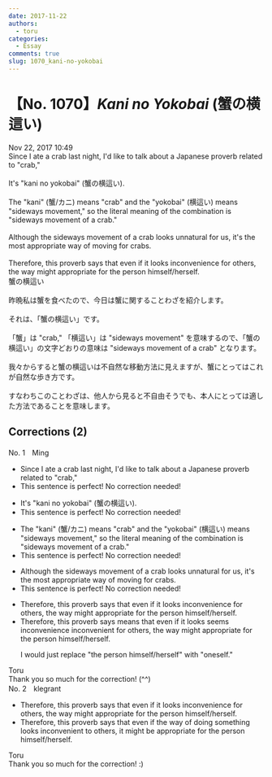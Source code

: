 ```yaml
---
date: 2017-11-22
authors:
  - toru
categories:
  - Essay
comments: true
slug: 1070_kani-no-yokobai
---
```


# 【No. 1070】<strong><em>Kani no Yokobai</strong></em> (蟹の横這い)
<div class="date">Nov 22, 2017 10:49</div>
<div id="post"><div id="body_show_ori">
Since I ate a crab last night, I'd like to talk about a Japanese proverb related to "crab,"<br/><br/>It's "kani no yokobai" (蟹の横這い).<br/><br/>The "kani" (蟹/カニ) means "crab" and the "yokobai" (横這い) means "sideways movement," so the literal meaning of the combination is "sideways movement of a crab."<br/><br/>Although the sideways movement of a crab looks unnatural for us, it's the most appropriate way of moving for crabs.<br/><br/>Therefore, this proverb says that even if it looks inconvenience for others, the way might appropriate for the person himself/herself.
</div></div>

<!-- more -->

<div id="post_ja"><div id="body_show_mo">
蟹の横這い<br/><br/>昨晩私は蟹を食べたので、今日は蟹に関することわざを紹介します。<br/><br/>それは、「蟹の横這い」です。<br/><br/>「蟹」は "crab," 「横這い」は "sideways movement" を意味するので、「蟹の横這い」の文字どおりの意味は "sideways movement of a crab" となります。<br/><br/>我々からすると蟹の横這いは不自然な移動方法に見えますが、蟹にとってはこれが自然な歩き方です。<br/><br/>すなわちこのことわざは、他人から見ると不自由そうでも、本人にとっては適した方法であることを意味します。
</div></div>

## Corrections (2)
<div id="block"><div class="first_name"> No. 1　<span class="just_name">Ming</span></div><div id="block2">
<ul class="correction_field">
<li class="incorrect">Since I ate a crab last night, I'd like to talk about a Japanese proverb related to "crab,"</li>
<li class="corrected perfect">This sentence is perfect! No correction needed!</li>
</ul>
<ul class="correction_field">
<li class="incorrect">It's "kani no yokobai" (蟹の横這い).</li>
<li class="corrected perfect">This sentence is perfect! No correction needed!</li>
</ul>
<ul class="correction_field">
<li class="incorrect">The "kani" (蟹/カニ) means "crab" and the "yokobai" (横這い) means "sideways movement," so the literal meaning of the combination is "sideways movement of a crab."</li>
<li class="corrected perfect">This sentence is perfect! No correction needed!</li>
</ul>
<ul class="correction_field">
<li class="incorrect">Although the sideways movement of a crab looks unnatural for us, it's the most appropriate way of moving for crabs.</li>
<li class="corrected perfect">This sentence is perfect! No correction needed!</li>
</ul>
<ul class="correction_field">
<li class="incorrect">Therefore, this proverb says that even if it looks inconvenience for others, the way might appropriate for the person himself/herself.</li>
<li class="corrected correct">
Therefore, this proverb <span class="sline">says</span> <span class="f_red">means</span> that even if it <span class="sline">looks</span> <span class="f_red">seems</span> <span class="sline">inconvenience</span> <span class="f_red">inconvenient</span> for others, the <span class="sline">way</span> might appropriate for the person himself/herself.
<p class="correction_comment">I would just replace "the person himself/herself" with "oneself."</p>
</li>
</ul>
</div><div class="name"><span class="just_name">Toru</span><br>
Thank you so much for the correction! (^^)
</div>
</div>
<div id="block"><div class="first_name"> No. 2　<span class="just_name">klegrant</span></div><div id="block2">
<ul class="correction_field">
<li class="incorrect">Therefore, this proverb says that even if it looks inconvenience for others, the way might appropriate for the person himself/herself.</li>
<li class="corrected correct">
Therefore, this proverb says that even if the way of doing something looks inconvenient to others, it might be appropriate for the person himself/herself.
</li>
</ul>
</div><div class="name"><span class="just_name">Toru</span><br>
Thank you so much for the correction! :)
</div>
</div>
